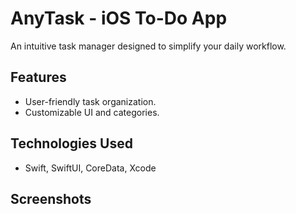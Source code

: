 # AnyTask - iOS To-Do App
An intuitive task manager designed to simplify your daily workflow.

## Features
- User-friendly task organization.
- Customizable UI and categories.

## Technologies Used
- Swift, SwiftUI, CoreData, Xcode

## Screenshots
